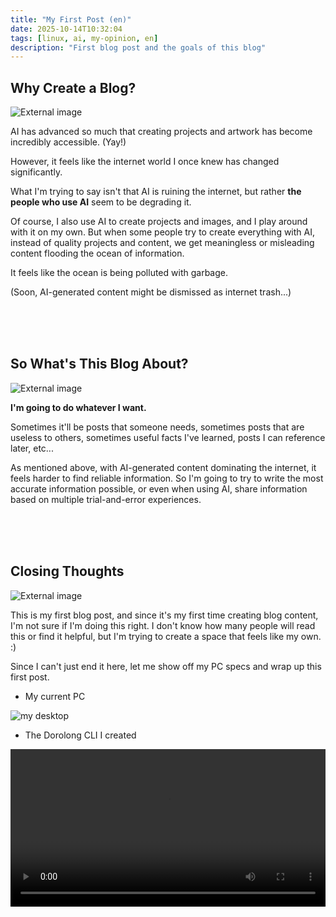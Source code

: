 ```yaml
---
title: "My First Post (en)"
date: 2025-10-14T10:32:04
tags: [linux, ai, my-opinion, en]
description: "First blog post and the goals of this blog"
---
```


## Why Create a Blog?

![External image](https://pub-9fab8c462d8d4428bf45385586df9f1a.r2.dev/ShTzcoMeHE4voCN_b3hTBqixr8Z2NO_O8XEIFIhN3_7rbIfSdq0hUfUw5GJJoF55QatW6GRiwpI9qbX3tI0Mlg.webp)

AI has advanced so much that creating projects and artwork has become incredibly accessible. (Yay!)

However, it feels like the internet world I once knew has changed significantly.

What I'm trying to say isn't that AI is ruining the internet, but rather **the people who use AI** seem to be degrading it.

Of course, I also use AI to create projects and images, and I play around with it on my own. But when some people try to create everything with AI, instead of quality projects and content, we get meaningless or misleading content flooding the ocean of information.

It feels like the ocean is being polluted with garbage.

(Soon, AI-generated content might be dismissed as internet trash...)

<br><br><br>

## So What's This Blog About?

![External image](https://pub-9fab8c462d8d4428bf45385586df9f1a.r2.dev/gettyimages-946339470-640x640.jpg)

**I'm going to do whatever I want.**

Sometimes it'll be posts that someone needs, sometimes posts that are useless to others, sometimes useful facts I've learned, posts I can reference later, etc...

As mentioned above, with AI-generated content dominating the internet, it feels harder to find reliable information. So I'm going to try to write the most accurate information possible, or even when using AI, share information based on multiple trial-and-error experiences.

<br><br><br>

## Closing Thoughts

![External image](https://pub-9fab8c462d8d4428bf45385586df9f1a.r2.dev/When-You-Telling-A-Story-And-Nobodys-paying-Attention.webp)


This is my first blog post, and since it's my first time creating blog content, I'm not sure if I'm doing this right. I don't know how many people will read this or find it helpful, but I'm trying to create a space that feels like my own. :)

Since I can't just end it here, let me show off my PC specs and wrap up this first post.

- My current PC

![my desktop](https://pub-9fab8c462d8d4428bf45385586df9f1a.r2.dev/2025-10-14-11.png "my desktop")


- The Dorolong CLI I created

<video controls style="width: 100%; height: auto;">
  <source src="https://pub-6396d8d4d72945d59d728b869aaae665.r2.dev/2025-10-14-2.mp4" type="video/mp4">
  Your browser does not support the video tag.
</video>
